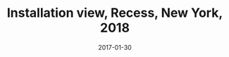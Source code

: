 ---
layout: allpaintingdetail
title:  Installation view, Recess, New York, 2018
date:   2017-01-30
image: Taeyoon_Choi_Recess_2018_LJK_7b.jpg
meta:
orientation: horizontal
alt-text: Installation views of paintings at Recess. Sixteen paintings are visible from the photographs, in various sizes. 
order:
---